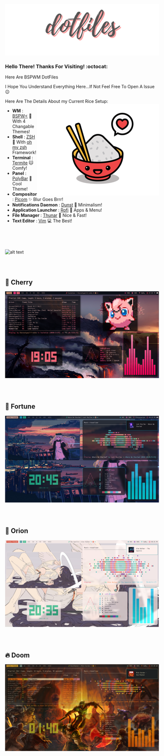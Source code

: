 ![alt text](Images/Banner_DotFiles.png)

### Hello There! Thanks For Visiting! :octocat:

Here Are BSPWM DotFiles

I Hope You Understand Everything Here...If Not Feel Free To Open A Issue :wink:

Here Are The Details About my Current Rice Setup:
<a href="https://wiki.installgentoo.com/index.php/GNU/Linux_Ricing"><img src="Images/Banner_Rice.png" alt="" align="right" width="400px"></a>
- **WM**                           : [BSPW<](https://github.com/baskerville/bspwm) :art: With 4 Changable Themes!
- **Shell**                        : [ZSH](https://wiki.archlinux.org/index.php/zsh) :shell: With [oh my zsh](https://github.com/ohmyzsh/ohmyzsh) Framework!
- **Terminal**                     : [Termite](https://github.com/thestinger/termite/) :cat: Comfy!
- **Panel**                        : [PolyBar](https://github.com/polybar/polybar) :shaved_ice: Cool Theme!
- **Compositor**                   : [Picom](https://github.com/yshui/picom) :sparkles: Blur Goes Brrr!
- **Notifications Daemon**         : [Dunst](https://github.com/dunst-project/dunst) :leaves: Minimalism!
- **Application Launcher**         : [Rofi](https://github.com/davatorium/rofi) :rocket: Apps & Menu!
- **File Manager**                 : [Thunar](https://github.com/ranger/ranger) :bookmark: Nice & Fast!
- **Text Editor**                  : [Vim](https://github.com/vim/vim) :computer: The Best!

<br/><br/><br/>

![alt text](Images/Banner_Theme.png)

<br/><br/>

## 🌸 Cherry
![alt text](https://github.com/SmokinSpectre/Rice/blob/main/Images/Rice_Cherry.png) 


<br/><br/>


## 🎀 Fortune
![alt text](https://github.com/SmokinSpectre/Rice/blob/main/Images/Rice_Fortune.png) 

<br/><br/>

## 🌈 Orion
![alt text](https://github.com/SmokinSpectre/Rice/blob/main/Images/Rice_Orion.png) 


<br/><br/>

## 🔥 Doom
![alt text](https://github.com/SmokinSpectre/Rice/blob/main/Images/Rice_Doom.png) 

<br/><br/>
